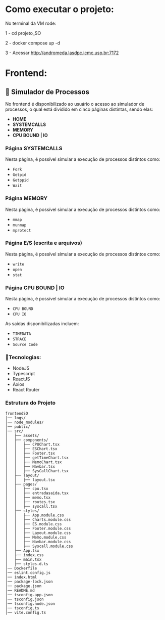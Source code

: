 # Como executar o projeto:

No terminal da VM rode: 

1 - cd projeto_SO

2 - docker compose up -d

3 - Acessar http://andromeda.lasdpc.icmc.usp.br:7172 


# Frontend:
## 📌 Simulador de Processos

No frontend é disponibilizado ao usuário o acesso ao simulador de processos, o qual está dividido em cinco páginas distintas, sendo elas:

- **HOME**
- **SYSTEMCALLS**
- **MEMORY**
- **CPU BOUND | IO**

### Página SYSTEMCALLS
Nesta página, é possível simular a execução de processos distintos como:
- `Fork`
- `Getpid`
- `Getppid`
- `Wait`

### Página MEMORY
Nesta página, é possível simular a execução de processos distintos como:
- `mmap`
- `munmap`
- `mprotect`
  
### Página E/S (escrita e arquivos)
Nesta página, é possível simular a execução de processos distintos como:
- `write`
- `open`
- `stat`

### Página CPU BOUND | IO 
Nesta página, é possível simular a execução de processos distintos como:
- `CPU BOUND`
- `CPU IO`

As saídas disponibilizadas incluem:
- `TIMEDATA`
- `STRACE`
- `Source Code`

### 📌Tecnologias:
 - NodeJS
 - Typescript
 - ReactJS
 - Axios
 - React Router

### Estrutura do Projeto

```
frontendSO
│── logs/
│── node_modules/
│── public/
│── src/
│   ├── assets/
│   ├── components/
│   │   ├── CPUChart.tsx
│   │   ├── ESChart.tsx
│   │   ├── Footer.tsx
│   │   ├── getTimeChart.tsx
│   │   ├── MemoChart.tsx
│   │   ├── Navbar.tsx
│   │   ├── SysCallChart.tsx
│   ├── layout/
│   │   ├── layout.tsx
│   ├── pages/
│   │   ├── cpu.tsx
│   │   ├── entradasaida.tsx
│   │   ├── memo.tsx
│   │   ├── routes.tsx
│   │   ├── syscall.tsx
│   ├── styles/
│   │   ├── App.module.css
│   │   ├── Charts.module.css
│   │   ├── ES.module.css
│   │   ├── Footer.module.css
│   │   ├── Layout.module.css
│   │   ├── Memo.module.css
│   │   ├── Navbar.module.css
│   │   ├── Syscall.module.css
│   ├── App.tsx
│   ├── index.css
│   ├── main.tsx
│   ├── styles.d.ts
│── Dockerfile
│── eslint.config.js
│── index.html
│── package-lock.json
│── package.json
│── README.md
│── tsconfig.app.json
│── tsconfig.json
│── tsconfig.node.json
│── tsconfig.ts
│── vite.config.ts
```
